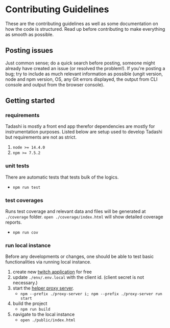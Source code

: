 # Contributing Guidelines

These are the contributing guidelines as well as some documentation on how the code is structured. Read up before contributing to make everything as smooth as possible.

## Posting issues

Just common sense; do a quick search before posting, someone might already have created an issue (or resolved the problem!). If you're posting a bug; try to include as much relevant information as possible (ungit version, node and npm version, OS, any Git errors displayed, the output from CLI console and output from the browser console).

## Getting started

### requirements

Tadashi is mostly a front end app therefor dependencies are mostly for instrumentation purposes.  Listed below are setup used to develop Tadashi but requirements are not as strict.

1. `node >= 14.4.0`
2. `npm >= 7.5.2`

### unit tests

There are automatic tests that tests bulk of the logics.

- `npm run test`

### test coverages

Runs test coverage and relevant data and files will be generated at `./coverage` folder.  `open ./coverage/index.html` will show detailed coverage reports.

- `npm run cov`

### run local instance

Before any developments or changes, one should be able to test basic functionalities via running local instance.

1. create new [twitch application](https://dev.twitch.tv/console/apps/create) for free
2. update `./env/.env.local` with the client id. (client secret is not necessary.)
3. start the [helper proxy server](./proxy-server/README.md).
    - `npm --prefix ./proxy-server i; npm --prefix ./proxy-server run start`
4. build the project
    - `npm run build`
4. navigate to the local instance
    - `open ./public/index.html`
